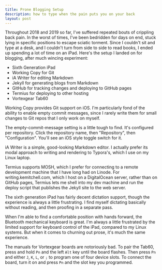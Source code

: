```yaml
---
title: Prone Blogging Setup
description: how to type when the pain puts you on your back
layout: post
---
```


Throughout 2018 and 2019 so far, I've suffered repeated bouts of crippling back pain.  In the worst of times, I've been bedridden for days on end, stuck lying in specific positions to escape sciatic torment.  Since I couldn't sit and type at a desk, and I couldn't turn from side to side to read books, I ended up spending a lot of time on an iPad.  Here's the setup I landed on for blogging, after much wincing experiment:

- Sixth Generation iPad
- Working Copy for Git
- iA Writer for editing Markdown
- Jekyll for generating blogs from Markdown
- GitHub for tracking changes and deploying to GitHub pages
- Termius for deploying to other hosting
- Vortexgear Tab60

Working Copy provides Git support on iOS.  I'm particularly fond of the ability to enable empty commit messages, since I rarely write them for small changes to Git repos that I only work on myself.

The empty-commit-message setting is a little tough to find.  It's configured per repository.  Click the repository name, then "Repository", then "Configuration".  You'll see an iOS style toggle switch for it.

iA Writer is a simple, good-looking Markdown editor.  I actually prefer its modal approach to writing and rendering to Typora's, which I use on my Linux laptop.

Termius supports MOSH, which I prefer for connecting to a remote development machine that I have long had on Linode.  For writing.kemitchell.com, which I host on a DigitalOcean server, rather than on GitHub pages, Termius lets me shell into my dev machine and run the deploy script that publishes the Jekyll site to the web server.

The sixth generation iPad has fairly decent dictation support, though the experience is always a little frustrating.  I find myself dictating basically without reading, and then proofing in a separate pass.

When I'm able to find a comfortable position with hands forward, the Bluetooth mechanical keyboard is great.  I'm always a little frustrated by the limited support for keyboard control of the iPad, compared to my Linux systems.  But when it comes to churning out prose, it's much the same experience.

The manuals for Vortexgear boards are notoriously bad.  To pair the Tab60, press and hold `Pn` and the left `Alt` key until the board flashes.  Then press `Pn` and either `J`, `K`, `L`, or `;` to program one of four device slots.  To connect the board, turn it on and press `Pn` and the slot key you programmed.
